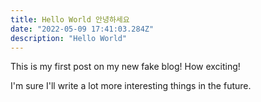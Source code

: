 ```yaml
---
title: Hello World 안녕하세요
date: "2022-05-09 17:41:03.284Z"
description: "Hello World"
---
```


This is my first post on my new fake blog! How exciting!

I'm sure I'll write a lot more interesting things in the future.
